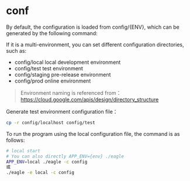 # conf

By default, the configuration is loaded from config/{ENV}, which can be generated by the following command:

If it is a multi-environment, you can set different configuration directories, such as:
 - config/local local development environment
 - config/test test environment
 - config/staging pre-release environment
 - config/prod online environment
 
 > Environment naming is referenced from：https://cloud.google.com/apis/design/directory_structure

Generate test environment configuration file：
 
 ```bash
cp -r config/localhost config/test
```

To run the program using the local configuration file, the command is as follows:
 
 ```bash
# local start
# You can also directly APP_ENV={env} ./eagle
APP_ENV=local ./eagle -c config
或
./eagle -e local -c config
```
